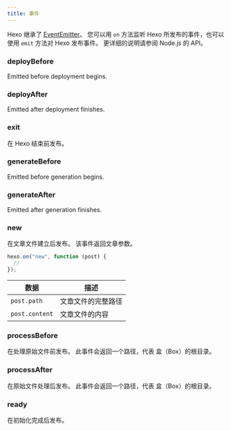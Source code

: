 ```yaml
---
title: 事件
---
```


Hexo 继承了 [EventEmitter][]。 您可以用 `on` 方法监听 Hexo 所发布的事件，也可以使用 `emit` 方法对 Hexo 发布事件。 更详细的说明请参阅 Node.js 的 API。

### deployBefore

Emitted before deployment begins.

### deployAfter

Emitted after deployment finishes.

### exit

在 Hexo 结束前发布。

### generateBefore

Emitted before generation begins.

### generateAfter

Emitted after generation finishes.

### new

在文章文件建立后发布。 该事件返回文章参数。

```js
hexo.on("new", function (post) {
  //
});
```

| 数据             | 描述        |
| -------------- | --------- |
| `post.path`    | 文章文件的完整路径 |
| `post.content` | 文章文件的内容   |

### processBefore

在处理原始文件前发布。 此事件会返回一个路径，代表 盒（Box）的根目录。

### processAfter

在原始文件处理后发布。 此事件会返回一个路径，代表 盒（Box）的根目录。

### ready

在初始化完成后发布。

[EventEmitter]: https://nodejs.org/dist/latest/docs/api/events.html
